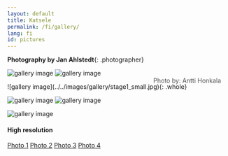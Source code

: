 ```yaml
---
layout: default
title: Katsele
permalink: /fi/gallery/
lang: fi
id: pictures
---
```


__Photography by Jan Ahlstedt__{: .photographer}


<div class="row gal" markdown="1">

![gallery image](../../images/gallery/color1_small.jpg)
![gallery image](../../images/gallery/color2_small.jpg)


<div class="" style="clear: both; position: relative;" markdown="1">
![gallery image](../../images/gallery/stage1_small.jpg){: .whole}
<div style="clear: both;" ></div>
<p class="" style="position: absolute; color: #555; bottom: 3%; right: 3%;">Photo by: Antti Honkala</p>
</div>

![gallery image](../../images/gallery/bw1_small.jpg)
![gallery image](../../images/gallery/bw2_small.jpg)

![gallery image](../../images/gallery/color3_small.jpg)



<!-- lower quality
<img class="galimg half" src="../../images/gallery/playing_piano1_w270.jpg">
<img class="galimg half" src="../../images/gallery/playing_piano2_rot_w270.jpg">
-->

</div>

<div class="row hi-res" markdown="1">

#### High resolution

[Photo 1](../../images/gallery/color1.jpg)
[Photo 2](../../images/gallery/color2.jpg)
[Photo 3](../../images/gallery/bw1.jpg)
[Photo 4](../../images/gallery/bw2.jpg)


</div>


